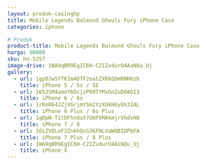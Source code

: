 ```yaml
---
layout: produk-casinghp
title: Mobile Legends Balmond Ghouls Fury iPhone Case
categories: iphone

# Produk
product-title: Mobile Legends Balmond Ghouls Fury iPhone Case
harga: 90000
sku: hn-5257
image-drive: 1WA9qBR9EgIC6H-C2IZvdurO4AsNQu_Uj
gallery:
  - url: 1gpDJwSYTK1mADTF2oatZXRkQOmRNHOzb
    title: iPhone 5 / 5s / SE
  - url: 1652SM4amoY6DcjzPO9TYMxGnZuD68GI3
    title: iPhone 6 / 6s
  - url: 1rRn064JZjVGrjmYSmIYzXUkH6yGh3IAL
    title: iPhone 6 Plus / 6s Plus
  - url: 1qDpN-T1tDFhndsX7UOPVMAkmjrVhdvH8
    title: iPhone 7 / 8
  - url: 1OiZVQLoF2ZnkhQsG36FNLVaWQBIDPbFA
    title: iPhone 7 Plus / 8 Plus
  - url: 1WA9qBR9EgIC6H-C2IZvdurO4AsNQu_Uj
    title: iPhone X
---
```

